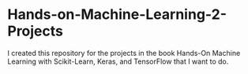 <html lang="en">
    <h1>Hands-on-Machine-Learning-2-Projects</h1>
    <p>I created this repository for the projects in the book Hands-On Machine Learning with Scikit-Learn, Keras, and TensorFlow that I want to do.</p>
</html>
